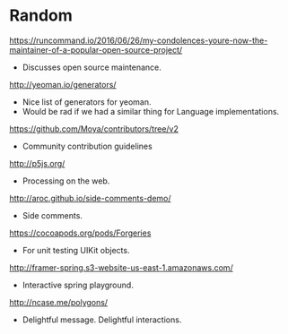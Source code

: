 # Random

https://runcommand.io/2016/06/26/my-condolences-youre-now-the-maintainer-of-a-popular-open-source-project/

- Discusses open source maintenance.

http://yeoman.io/generators/

- Nice list of generators for yeoman.
- Would be rad if we had a similar thing for Language implementations.

https://github.com/Moya/contributors/tree/v2

- Community contribution guidelines

http://p5js.org/

- Processing on the web.

http://aroc.github.io/side-comments-demo/

- Side comments.

https://cocoapods.org/pods/Forgeries

- For unit testing UIKit objects.

http://framer-spring.s3-website-us-east-1.amazonaws.com/

- Interactive spring playground.

http://ncase.me/polygons/

- Delightful message. Delightful interactions.
